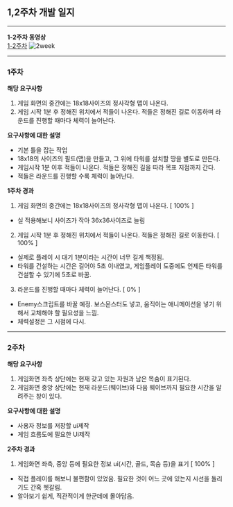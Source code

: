 
## 1,2주차 개발 일지
---

**1-2주차 동영상**
<br>
[1-2주차](files/2Week/RD_2Week.mp4)
![2week](https://user-images.githubusercontent.com/71679902/97938977-29fb5780-1dc6-11eb-9a46-5303d842a99a.gif)


---
### 1주차

**해당 요구사항**
1. 게임 화면의 중간에는 18x18사이즈의 정사각형 맵이 나온다.
2. 게임 시작 1분 후 정해진 위치에서 적들이 나온다. 적들은 정해진 길로 이동하며 라운드를 진행할 때마다 체력이 늘어난다.

**요구사항에 대한 설명**
- 기본 틀을 잡는 작업
- 18x18의 사이즈의 필드(맵)을 만들고, 그 위에 타워를 설치할 땅을 별도로 만든다.
- 게임시작 1분 이후 적들이 나온다. 적들은 정해진 길을 따라 목표 지점까지 간다.
- 적들은 라운드를 진행할 수록 체력이 늘어난다.

**1주차 경과**

1. 게임 화면의 중간에는 18x18사이즈의 정사각형 맵이 나온다. [ 100% ]
 - 실 적용해보니 사이즈가 작아 36x36사이즈로 늘림
2. 게임 시작 1분 후 정해진 위치에서 적들이 나온다. 적들은 정해진 길로 이동한다. [ 100% ]
 - 실제로 플레이 시 대기 1분이라는 시간이 너무 길게 책정됨.
 - 타워를 건설하는 시간은 길어야 5초 이내였고, 게임플레이 도중에도 언제든 타워를 건설할 수 있기에 5초로 바꿈.
3. 라운드를 진행할 때마다 체력이 늘어난다. [ 0% ]
 - Enemy스크립트를 바꿀 예정. 보스몬스터도 넣고, 움직이는 애니메이션을 넣기 위해서 교체해야 할 필요성을 느낌.
 - 체력설정은 그 시점에 다시.
 
---

### 2주차

**해당 요구사항**
1. 게임화면 좌측 상단에는 현재 갖고 있는 자원과 남은 목숨이 표기된다.
2. 게임화면 중앙 상단에는 현재 라운드(웨이브)와 다음 웨이브까지 필요한 시간을 알려주는 창이 있다.

**요구사항에 대한 설명**
- 사용자 정보를 저장할 ui제작
- 게임 흐름도에 필요한 Ui제작

**2주차 경과**

1. 게임화면 좌측, 중앙 등에 필요한 정보 ui(시간, 골드, 목숨 등)을 표기 [ 100% ]
 - 직접 플레이를 해보니 불편함이 있었음. 필요한 것이 어느 곳에 있는지 시선을 돌리기도 간혹 헷갈림.
 - 알아보기 쉽게, 직관적이게 한군데에 몰아담음.
